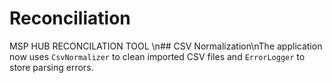 # Reconciliation
MSP HUB RECONCILATION TOOL
\n## CSV Normalization\nThe application now uses `CsvNormalizer` to clean imported CSV files and `ErrorLogger` to store parsing errors.
